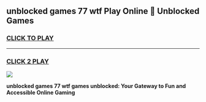 
## unblocked games 77 wtf Play Online 👋 Unblocked Games
<h3>
<a href="https://premium.freeplayer.one?title=unblocked_games_77_wtf&ref=19F">CLICK TO PLAY</a></h3>
<hr>

<h3>
<a href="https://premium.freeplayer.one?title=unblocked_games_77_wtf&ref=19F">CLICK 2 PLAY</a>
  
</h3>

<a href="https://premium.freeplayer.one?title=unblocked_games_77_wtf&ref=19F"><img src="https://clearcache.store/games.png"></a>


**unblocked games 77 wtf games unblocked: Your Gateway to Fun and Accessible Online Gaming**
